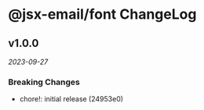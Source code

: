 # @jsx-email/font ChangeLog

## v1.0.0

_2023-09-27_

### Breaking Changes

- chore!: initial release (24953e0)